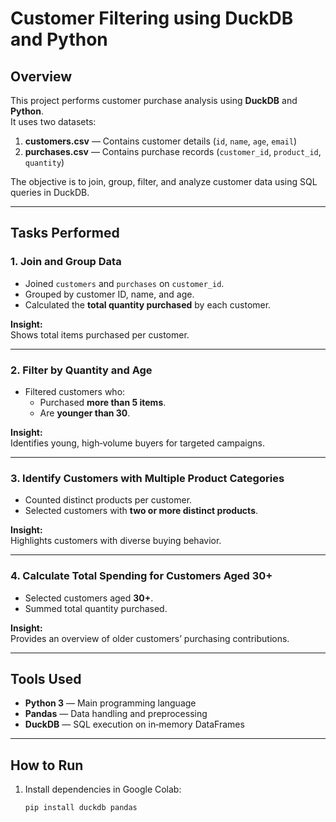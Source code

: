 # Customer Filtering using DuckDB and Python

## Overview
This project performs customer purchase analysis using **DuckDB** and **Python**.  
It uses two datasets:
1. **customers.csv** — Contains customer details (`id`, `name`, `age`, `email`)
2. **purchases.csv** — Contains purchase records (`customer_id`, `product_id`, `quantity`)

The objective is to join, group, filter, and analyze customer data using SQL queries in DuckDB.

---

## Tasks Performed

### 1. Join and Group Data
- Joined `customers` and `purchases` on `customer_id`.
- Grouped by customer ID, name, and age.
- Calculated the **total quantity purchased** by each customer.

**Insight:**  
Shows total items purchased per customer.

---

### 2. Filter by Quantity and Age
- Filtered customers who:
  - Purchased **more than 5 items**.
  - Are **younger than 30**.

**Insight:**  
Identifies young, high‑volume buyers for targeted campaigns.

---

### 3. Identify Customers with Multiple Product Categories
- Counted distinct products per customer.
- Selected customers with **two or more distinct products**.

**Insight:**  
Highlights customers with diverse buying behavior.

---

### 4. Calculate Total Spending for Customers Aged 30+
- Selected customers aged **30+**.
- Summed total quantity purchased.

**Insight:**  
Provides an overview of older customers’ purchasing contributions.

---

## Tools Used
- **Python 3** — Main programming language
- **Pandas** — Data handling and preprocessing
- **DuckDB** — SQL execution on in‑memory DataFrames

---

## How to Run
1. Install dependencies in Google Colab:
   ```bash
   pip install duckdb pandas

